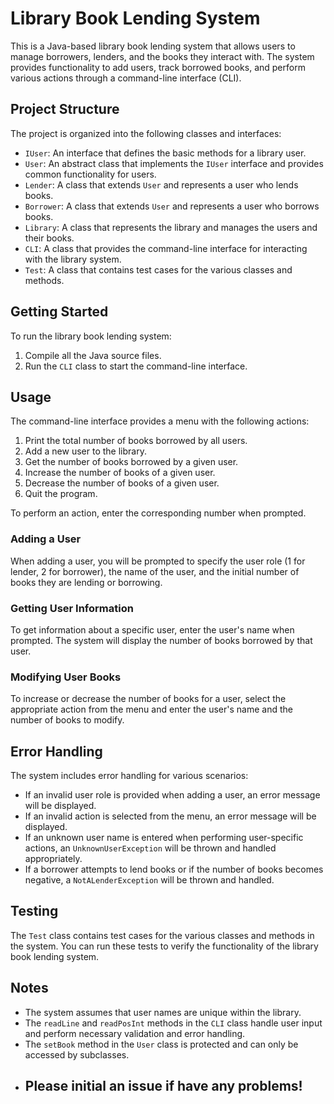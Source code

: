 # Library Book Lending System

This is a Java-based library book lending system that allows users to manage borrowers, lenders, and the books they interact with. The system provides functionality to add users, track borrowed books, and perform various actions through a command-line interface (CLI).

## Project Structure

The project is organized into the following classes and interfaces:

- `IUser`: An interface that defines the basic methods for a library user.
- `User`: An abstract class that implements the `IUser` interface and provides common functionality for users.
- `Lender`: A class that extends `User` and represents a user who lends books.
- `Borrower`: A class that extends `User` and represents a user who borrows books.
- `Library`: A class that represents the library and manages the users and their books.
- `CLI`: A class that provides the command-line interface for interacting with the library system.
- `Test`: A class that contains test cases for the various classes and methods.

## Getting Started

To run the library book lending system:

1. Compile all the Java source files.
2. Run the `CLI` class to start the command-line interface.

## Usage

The command-line interface provides a menu with the following actions:

1. Print the total number of books borrowed by all users.
2. Add a new user to the library.
3. Get the number of books borrowed by a given user.
4. Increase the number of books of a given user.
5. Decrease the number of books of a given user.
6. Quit the program.

To perform an action, enter the corresponding number when prompted.

### Adding a User

When adding a user, you will be prompted to specify the user role (1 for lender, 2 for borrower), the name of the user, and the initial number of books they are lending or borrowing.

### Getting User Information

To get information about a specific user, enter the user's name when prompted. The system will display the number of books borrowed by that user.

### Modifying User Books

To increase or decrease the number of books for a user, select the appropriate action from the menu and enter the user's name and the number of books to modify.

## Error Handling

The system includes error handling for various scenarios:

- If an invalid user role is provided when adding a user, an error message will be displayed.
- If an invalid action is selected from the menu, an error message will be displayed.
- If an unknown user name is entered when performing user-specific actions, an `UnknownUserException` will be thrown and handled appropriately.
- If a borrower attempts to lend books or if the number of books becomes negative, a `NotALenderException` will be thrown and handled.

## Testing

The `Test` class contains test cases for the various classes and methods in the system. You can run these tests to verify the functionality of the library book lending system.

## Notes

- The system assumes that user names are unique within the library.
- The `readLine` and `readPosInt` methods in the `CLI` class handle user input and perform necessary validation and error handling.
- The `setBook` method in the `User` class is protected and can only be accessed by subclasses.
- ## Please initial an issue if have any problems!
